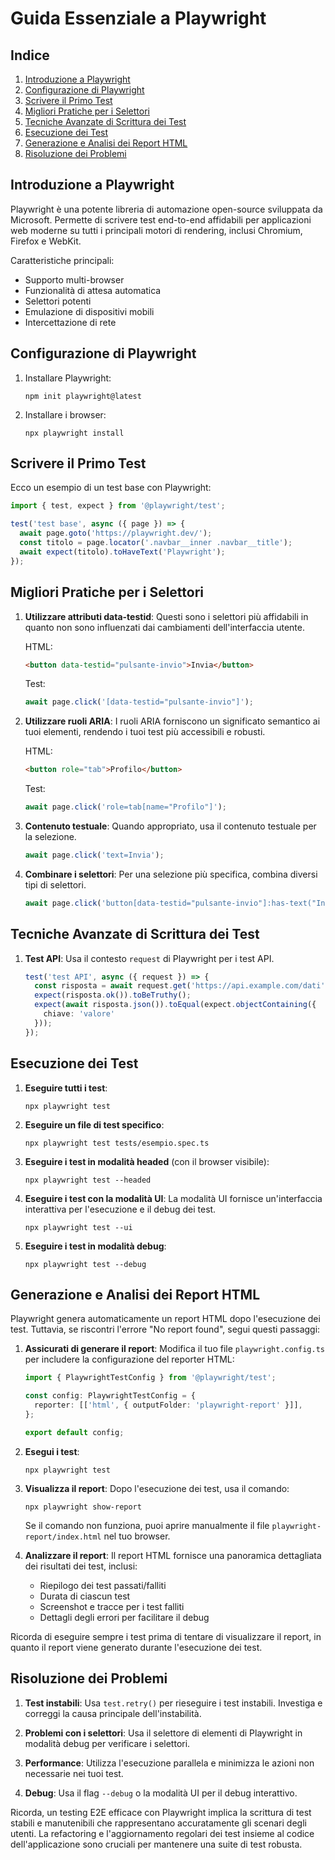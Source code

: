 # Guida Essenziale a Playwright

## Indice
1. [Introduzione a Playwright](#introduzione-a-playwright)
2. [Configurazione di Playwright](#configurazione-di-playwright)
3. [Scrivere il Primo Test](#scrivere-il-primo-test)
4. [Migliori Pratiche per i Selettori](#migliori-pratiche-per-i-selettori)
5. [Tecniche Avanzate di Scrittura dei Test](#tecniche-avanzate-di-scrittura-dei-test)
6. [Esecuzione dei Test](#esecuzione-dei-test)
7. [Generazione e Analisi dei Report HTML](#generazione-e-analisi-dei-report-html)
8. [Risoluzione dei Problemi](#risoluzione-dei-problemi)

## Introduzione a Playwright

Playwright è una potente libreria di automazione open-source sviluppata da Microsoft. Permette di scrivere test end-to-end affidabili per applicazioni web moderne su tutti i principali motori di rendering, inclusi Chromium, Firefox e WebKit.

Caratteristiche principali:
- Supporto multi-browser
- Funzionalità di attesa automatica
- Selettori potenti
- Emulazione di dispositivi mobili
- Intercettazione di rete

## Configurazione di Playwright

1. Installare Playwright:
   ```
   npm init playwright@latest
   ```

2. Installare i browser:
   ```
   npx playwright install
   ```

## Scrivere il Primo Test

Ecco un esempio di un test base con Playwright:

```typescript
import { test, expect } from '@playwright/test';

test('test base', async ({ page }) => {
  await page.goto('https://playwright.dev/');
  const titolo = page.locator('.navbar__inner .navbar__title');
  await expect(titolo).toHaveText('Playwright');
});
```

## Migliori Pratiche per i Selettori

1. **Utilizzare attributi data-testid**:
   Questi sono i selettori più affidabili in quanto non sono influenzati dai cambiamenti dell'interfaccia utente.

   HTML:
   ```html
   <button data-testid="pulsante-invio">Invia</button>
   ```

   Test:
   ```typescript
   await page.click('[data-testid="pulsante-invio"]');
   ```

2. **Utilizzare ruoli ARIA**:
   I ruoli ARIA forniscono un significato semantico ai tuoi elementi, rendendo i tuoi test più accessibili e robusti.

   HTML:
   ```html
   <button role="tab">Profilo</button>
   ```

   Test:
   ```typescript
   await page.click('role=tab[name="Profilo"]');
   ```

3. **Contenuto testuale**:
   Quando appropriato, usa il contenuto testuale per la selezione.

   ```typescript
   await page.click('text=Invia');
   ```

4. **Combinare i selettori**:
   Per una selezione più specifica, combina diversi tipi di selettori.

   ```typescript
   await page.click('button[data-testid="pulsante-invio"]:has-text("Invia")');
   ```

## Tecniche Avanzate di Scrittura dei Test

1. **Test API**:
   Usa il contesto `request` di Playwright per i test API.

   ```typescript
   test('test API', async ({ request }) => {
     const risposta = await request.get('https://api.example.com/dati');
     expect(risposta.ok()).toBeTruthy();
     expect(await risposta.json()).toEqual(expect.objectContaining({
       chiave: 'valore'
     }));
   });
   ```

## Esecuzione dei Test

1. **Eseguire tutti i test**:
   ```
   npx playwright test
   ```

2. **Eseguire un file di test specifico**:
   ```
   npx playwright test tests/esempio.spec.ts
   ```

3. **Eseguire i test in modalità headed** (con il browser visibile):
   ```
   npx playwright test --headed
   ```

4. **Eseguire i test con la modalità UI**:
   La modalità UI fornisce un'interfaccia interattiva per l'esecuzione e il debug dei test.
   ```
   npx playwright test --ui
   ```

5. **Eseguire i test in modalità debug**:
   ```
   npx playwright test --debug
   ```

## Generazione e Analisi dei Report HTML

Playwright genera automaticamente un report HTML dopo l'esecuzione dei test. Tuttavia, se riscontri l'errore "No report found", segui questi passaggi:

1. **Assicurati di generare il report**:
   Modifica il tuo file `playwright.config.ts` per includere la configurazione del reporter HTML:

   ```typescript
   import { PlaywrightTestConfig } from '@playwright/test';

   const config: PlaywrightTestConfig = {
     reporter: [['html', { outputFolder: 'playwright-report' }]],
   };

   export default config;
   ```

2. **Esegui i test**:
   ```
   npx playwright test
   ```

3. **Visualizza il report**:
   Dopo l'esecuzione dei test, usa il comando:
   ```
   npx playwright show-report
   ```

   Se il comando non funziona, puoi aprire manualmente il file `playwright-report/index.html` nel tuo browser.

4. **Analizzare il report**:
   Il report HTML fornisce una panoramica dettagliata dei risultati dei test, inclusi:
    - Riepilogo dei test passati/falliti
    - Durata di ciascun test
    - Screenshot e tracce per i test falliti
    - Dettagli degli errori per facilitare il debug

Ricorda di eseguire sempre i test prima di tentare di visualizzare il report, in quanto il report viene generato durante l'esecuzione dei test.

## Risoluzione dei Problemi

1. **Test instabili**:
   Usa `test.retry()` per rieseguire i test instabili. Investiga e correggi la causa principale dell'instabilità.

2. **Problemi con i selettori**:
   Usa il selettore di elementi di Playwright in modalità debug per verificare i selettori.

3. **Performance**:
   Utilizza l'esecuzione parallela e minimizza le azioni non necessarie nei tuoi test.

4. **Debug**:
   Usa il flag `--debug` o la modalità UI per il debug interattivo.

Ricorda, un testing E2E efficace con Playwright implica la scrittura di test stabili e manutenibili che rappresentano accuratamente gli scenari degli utenti. La refactoring e l'aggiornamento regolari dei test insieme al codice dell'applicazione sono cruciali per mantenere una suite di test robusta.